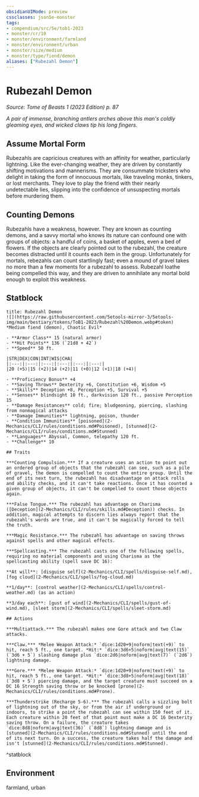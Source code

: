 ```yaml
---
obsidianUIMode: preview
cssclasses: json5e-monster
tags:
- compendium/src/5e/tob1-2023
- monster/cr/10
- monster/environment/farmland
- monster/environment/urban
- monster/size/medium
- monster/type/fiend/demon
aliases: ["Rubezahl Demon"]
---
```

# Rubezahl Demon
*Source: Tome of Beasts 1 (2023 Edition) p. 87*  

*A pair of immense, branching antlers arches above this man's coldly gleaming eyes, and wicked claws tip his long fingers.*

## Assume Mortal Form

Rubezahls are capricious creatures with an affinity for weather, particularly lightning. Like the ever-changing weather, they are driven by constantly shifting motivations and mannerisms. They are consummate tricksters who delight in taking the form of innocuous mortals, like traveling monks, tinkers, or lost merchants. They love to play the friend with their nearly undetectable lies, slipping into the confidence of unsuspecting mortals before murdering them.

## Counting Demons

Rubezahls have a weakness, however. They are known as counting demons, and a savvy mortal who knows its nature can confound one with groups of objects: a handful of coins, a basket of apples, even a bed of flowers. If the objects are clearly pointed out to the rubezahl, the creature becomes distracted until it counts each item in the group. Unfortunately for mortals, rebezahls can count startlingly fast; even a mound of gravel takes no more than a few moments for a rubezahl to assess. Rubezahl loathe being compelled this way, and they are driven to annihilate any mortal bold enough to exploit this weakness.

## Statblock

```ad-statblock
title: Rubezahl Demon
![](https://raw.githubusercontent.com/5etools-mirror-3/5etools-img/main/bestiary/tokens/ToB1-2023/Rubezahl%20Demon.webp#token)
*Medium fiend (demon), Chaotic Evil*

- **Armor Class** 15 (natural armor)
- **Hit Points** 136 (`21d8 + 42`)
- **Speed** 50 ft.

|STR|DEX|CON|INT|WIS|CHA|
|:---:|:---:|:---:|:---:|:---:|:---:|
|20 (+5)|15 (+2)|14 (+2)|11 (+0)|12 (+1)|18 (+4)|

- **Proficiency Bonus** +4
- **Saving Throws** Dexterity +6, Constitution +6, Wisdom +5
- **Skills** Deception +8, Perception +5, Survival +5
- **Senses** blindsight 10 ft., darkvision 120 ft., passive Perception 15
- **Damage Resistances** cold; fire; bludgeoning, piercing, slashing from nonmagical attacks
- **Damage Immunities** lightning, poison, thunder
- **Condition Immunities** [poisoned](2-Mechanics/CLI/rules/conditions.md#Poisoned), [stunned](2-Mechanics/CLI/rules/conditions.md#Stunned)
- **Languages** Abyssal, Common, telepathy 120 ft.
- **Challenge** 10

## Traits

***Counting Compulsion.*** If a creature uses an action to point out an ordered group of objects that the rubezahl can see, such as a pile of gravel, the demon is compelled to count the entire group. Until the end of its next turn, the rubezahl has disadvantage on attack rolls and ability checks, and it can't take reactions. Once it has counted a given group of objects, it can't be compelled to count those objects again.

***False Tongue.*** The rubezahl has advantage on Charisma ([Deception](2-Mechanics/CLI/rules/skills.md#Deception)) checks. In addition, magical attempts to discern lies always report that the rubezahl's words are true, and it can't be magically forced to tell the truth.

***Magic Resistance.*** The rubezahl has advantage on saving throws against spells and other magical effects.

***Spellcasting.*** The rubezahl casts one of the following spells, requiring no material components and using Charisma as the spellcasting ability (spell save DC 16):

**At will**: [disguise self](2-Mechanics/CLI/spells/disguise-self.md), [fog cloud](2-Mechanics/CLI/spells/fog-cloud.md)

**1/day**: [control weather](2-Mechanics/CLI/spells/control-weather.md) (as an action)

**3/day each**: [gust of wind](2-Mechanics/CLI/spells/gust-of-wind.md), [sleet storm](2-Mechanics/CLI/spells/sleet-storm.md)

## Actions

***Multiattack.*** The rubezahl makes one Gore attack and two Claw attacks.

***Claw.*** *Melee Weapon Attack:* `dice:1d20+9|noform|text(+9)` to hit, reach 5 ft., one target. *Hit:* `dice:3d6+5|noform|avg|text(15)` (`3d6 + 5`) slashing damage plus `dice:2d6|noform|avg|text(7)` (`2d6`) lightning damage.

***Gore.*** *Melee Weapon Attack:* `dice:1d20+9|noform|text(+9)` to hit, reach 5 ft., one target. *Hit:* `dice:3d8+5|noform|avg|text(18)` (`3d8 + 5`) piercing damage, and the target creature must succeed on a DC 16 Strength saving throw or be knocked [prone](2-Mechanics/CLI/rules/conditions.md#Prone).

***Thunderstrike (Recharge 5-6).*** The rubezahl calls a sizzling bolt of lightning out of the sky, or from the air if underground or indoors, to strike a point the rubezahl can see within 150 feet of it. Each creature within 20 feet of that point must make a DC 16 Dexterity saving throw. On a failure, the creature takes `dice:8d8|noform|avg|text(36)` (`8d8`) lightning damage and is [stunned](2-Mechanics/CLI/rules/conditions.md#Stunned) until the end of its next turn. On a success, the creature takes half the damage and isn't [stunned](2-Mechanics/CLI/rules/conditions.md#Stunned).
```
^statblock

## Environment

farmland, urban
